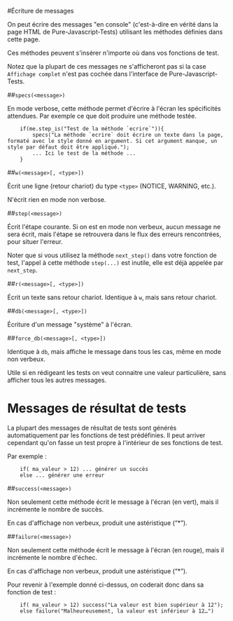 #Écriture de messages

On peut écrire des messages "en console" (c'est-à-dire en vérité dans la page HTML de Pure-Javascript-Tests) utilisant les méthodes définies dans cette page.

Ces méthodes peuvent s'insérer n'importe où dans vos fonctions de test.

Notez que la plupart de ces messages ne s'afficheront pas si la case `Affichage complet` n'est pas cochée dans l'interface de Pure-Javascript-Tests.

##`specs(<message>)`
	
En mode verbose, cette méthode permet d'écrire à l'écran les spécificités attendues. Par exemple ce que doit produire une méthode testée.

		if(me.step_is("Test de la méthode `ecrire`")){
			specs("La méthode `ecrire` doit écrire un texte dans la page, formaté avec le style donné en argument. Si cet argument manque, un style par défaut doit être appliqué.");
			... Ici le test de la méthode ...
		}

##`w(<message>[, <type>])`
  
Écrit une ligne (retour chariot) du type `<type>` (NOTICE, WARNING, etc.).

N'écrit rien en mode non verbose.

##`step(<message>)`
  
Écrit l'étape courante. Si on est en mode non verbeux, aucun message ne sera écrit,
mais l'étape se retrouvera dans le flux des erreurs rencontrées, pour situer l'erreur.

Noter que si vous utilisez la méthode `next_step()` dans votre fonction de test, l'appel
à cette méthode `step(...)` est inutile, elle est déjà appelée par `next_step`.

##`r(<message>[, <type>])`
  
Écrit un texte sans retour chariot. Identique à `w`, mais sans retour chariot.

##`db(<message>[, <type>])`
  
Écriture d'un message "système" à l'écran.

##`force_db(<message>[, <type>])`
	
Identique à `db`, mais affiche le message dans tous les cas, même en mode non verbeux.

Utile si en rédigeant les tests on veut connaitre une valeur particulière, sans afficher tous les autres messages.

# Messages de résultat de tests

La plupart des messages de résultat de tests sont générés automatiquement par les fonctions de test prédéfinies. Il peut arriver cependant qu'on fasse un test propre à l'intérieur de ses fonctions de test.

Par exemple :

		if( ma_valeur > 12) ... générer un succès
		else ... générer une erreur

##`success(<message>)`
	
Non seulement cette méthode écrit le message à l'écran (en vert), mais il incrémente le nombre de succès.

En cas d'affichage non verbeux, produit une astéristique (“*”).

##`failure(<message>)`
	
Non seulement cette méthode écrit le message à l'écran (en rouge), mais il incrémente le nombre d'échec.

En cas d'affichage non verbeux, produit une astéristique (“*”).

Pour revenir à l'exemple donné ci-dessus, on coderait donc dans sa fonction de test :

		if( ma_valeur > 12) success("La valeur est bien supérieur à 12");
		else failure("Malheureusement, la valeur est inférieur à 12…")

	